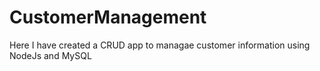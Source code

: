 # CustomerManagement
Here I have created a CRUD app to managae customer information using NodeJs and MySQL
